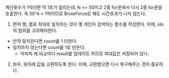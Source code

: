 계산횟수가 1억이면 약 1초가 걸리는데, N <= 50이고 2중 for문에서 다시 2중 for문을 호출한다. 즉 50^4 < 1억이므로 BruteForce로 해도 시간초과가 나지 않는다.

1. 먼저 행, 열로 최대로 일치하는 것이 몇 개인지 검색하는 함수를 작성한다. 이때, idx의 범위를 고려해야한다.

- 만약 일치한다면 count를 1 더한다.
- 일치하지 않는다면 count를 1로 만든다.
  - 어차피 매 비교마다 result를 업데이트 하므로 최대값은 저장되어 있다.

2. 좌우, 위아래 값을 교환하도록 한다. 이때, 교환했으면 다시 복구해주는 것이 중요하다.
